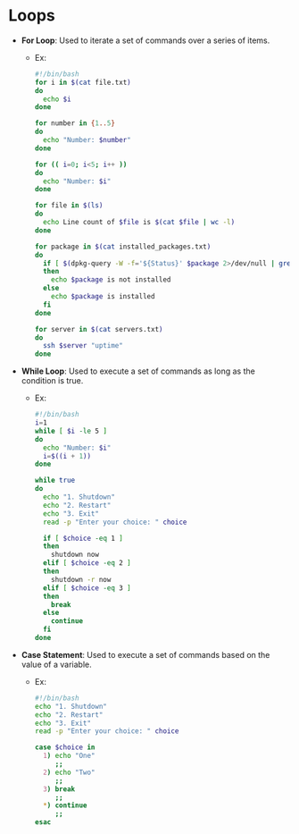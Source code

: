 # Loops

- **For Loop**: Used to iterate a set of commands over a series of items.

  - Ex:

    ```bash
    #!/bin/bash
    for i in $(cat file.txt)
    do
      echo $i
    done

    for number in {1..5}
    do
      echo "Number: $number"
    done

    for (( i=0; i<5; i++ ))
    do
      echo "Number: $i"
    done

    for file in $(ls)
    do
      echo Line count of $file is $(cat $file | wc -l)
    done

    for package in $(cat installed_packages.txt)
    do
      if [ $(dpkg-query -W -f='${Status}' $package 2>/dev/null | grep -c "ok installed") -eq 0 ]
      then
        echo $package is not installed
      else
        echo $package is installed
      fi
    done

    for server in $(cat servers.txt)
    do
      ssh $server "uptime"
    done
    ```

- **While Loop**: Used to execute a set of commands as long as the condition is true.

  - Ex:

    ```bash
    #!/bin/bash
    i=1
    while [ $i -le 5 ]
    do
      echo "Number: $i"
      i=$((i + 1))
    done

    while true
    do
      echo "1. Shutdown"
      echo "2. Restart"
      echo "3. Exit"
      read -p "Enter your choice: " choice

      if [ $choice -eq 1 ]
      then
        shutdown now
      elif [ $choice -eq 2 ]
      then
        shutdown -r now
      elif [ $choice -eq 3 ]
      then
        break
      else
        continue
      fi
    done
    ```

- **Case Statement**: Used to execute a set of commands based on the value of a variable.

  - Ex:

    ```bash
    #!/bin/bash
    echo "1. Shutdown"
    echo "2. Restart"
    echo "3. Exit"
    read -p "Enter your choice: " choice

    case $choice in
      1) echo "One"
         ;;
      2) echo "Two"
         ;;
      3) break
         ;;
      *) continue
         ;;
    esac
    ```
